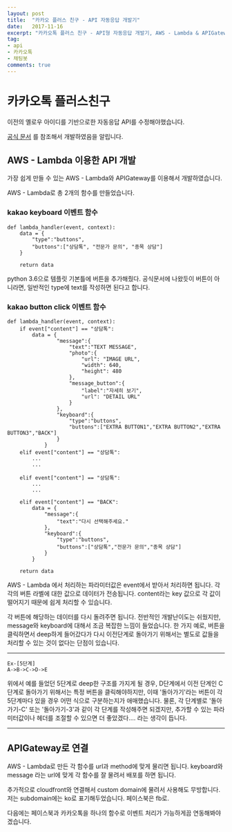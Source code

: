 ```yaml
---
layout: post
title:  "카카오 플러스 친구 - API 자동응답 개발기"
date:   2017-11-16
excerpt: "카카오톡 플러스 친구 - API형 자동응답 개발기, AWS - Lambda & APIGateway"
tag:
- api
- 카카오톡
- 채팅봇
comments: true
---
```

# 카카오톡 플러스친구

이전의 옐로우 아이디를 기반으로한 자동응답 API를 수정해야했습니다.

[공식 문서](https://github.com/plusfriend/auto_reply) 를 참조해서 개발하였음을 알립니다.


## AWS - Lambda 이용한 API 개발

가장 쉽게 만들 수 있는 AWS - Lambda와 APIGateway를 이용해서 개발하였습니다.

AWS - Lambda로 총 2개의 함수를 만들었습니다.

### kakao keyboard 이벤트 함수
```
def lambda_handler(event, context):
    data = {
        "type":"buttons",
        "buttons":["상담톡", "전문가 문의", "종목 상담"]
    }

    return data
```

python 3.6으로 템플릿 기본틀에 버튼을 추가해줬다. 공식문서에 나왔듯이 버튼이 아니라면, 일반적인 type에 text를 작성하면 된다고 합니다.


### kakao button click 이벤트 함수

```
def lambda_handler(event, context):
    if event["content"] == "상담톡":
        data = {
                "message":{
                    "text":"TEXT MESSAGE",
                    "photo":{
                        "url": "IMAGE URL",
                        "width": 640,
                        "height": 480
                    },
                    "message_button":{
                        "label":"자세히 보기",
                        "url": "DETAIL URL"
                    }
                },
                "keyboard":{
                    "type":"buttons",
                    "buttons":["EXTRA BUTTON1","EXTRA BUTTON2","EXTRA BUTTON3","BACK"]
                }
            }
    elif event["content"] == "상담톡":
        ...
        ...
        
    elif event["content"] == "상담톡":
        ...
        ...

    elif event["content"] == "BACK":
        data = {
            "message":{
                "text":"다시 선택해주세요."
            },
            "keyboard":{
                "type":"buttons",
                "buttons":["상담톡","전문가 문의","종목 상담"]
            }
        }
        
    return data
```

AWS - Lambda 에서 처리하는 파라미터값은 event에서 받아서 처리하면 됩니다. 각각의 버튼 라벨에 대한 값으로 데이터가 전송됩니다. content라는 key 값으로 각 값이 떨어지기 때문에 쉽게 처리할 수 있습니다.

각 버튼에 해당하는 데이터를 다시 돌려주면 됩니다. 전반적인 개발난이도는 쉬웠지만, message와 keyboard에 대해서 조금 복잡한 느낌이 들었습니다. 한 가지 예로, 버튼을 클릭하면서 deep하게 들어갔다가 다시 이전단계로 돌아가기 위해서는 별도로 값들을 처리할 수 있는 것이 없다는 단점이 있습니다.

* * *

```
Ex-[5단계]
A->B->C->D->E 
```

위에서 예를 들었던 5단계로 deep한 구조를 가지게 될 경우, D단계에서 이전 단계인 C단계로 돌아가기 위해서는 특정 버튼을 클릭해야하지만, 이때 '돌아가기'라는 버튼이 각 5단계마다 있을 경우 어떤 식으로 구분하는지가 애매했습니다.
물론, 각 단계별로 '돌아가기-C' 또는 '돌아가기-3'과 같이 각 단계를 작성해주면 되겠지만, 추가할 수 있는 파라미터값이나 헤더를 조절할 수 있으면 더 좋았겠다.... 라는 생각이 듭니다.


* * *

## APIGateway로 연결

AWS - Lambda로 만든 각 함수를 url과 method에 맞게 물리면 됩니다. keyboard와 message 라는 url에 맞게 각 함수를 잘 물려서 배포를 하면 됩니다.

추가적으로 cloudfront와 연결해서 custom domain에 물려서 사용해도 무방합니다. 저는 subdomain에는 ko로 표기해두었습니다. 페이스북은 fb로.

다음에는 페이스북과 카카오톡을 하나의 함수로 이벤트 처리가 가능하게끔 연동해봐야겠습니다.

